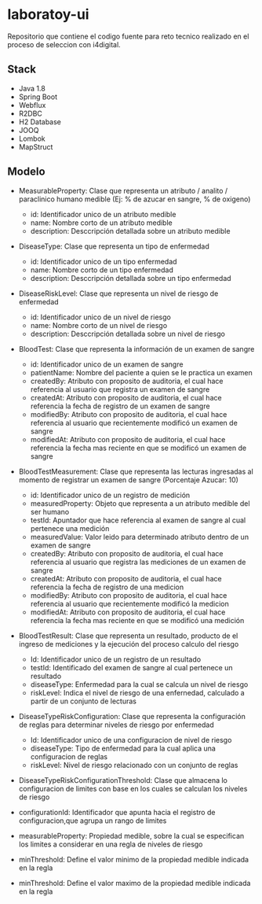 # laboratoy-ui
Repositorio que contiene el codigo fuente para reto tecnico realizado en el proceso de seleccion con i4digital.

## Stack

* Java 1.8
* Spring Boot
* Webflux
* R2DBC
* H2 Database
* JOOQ
* Lombok
* MapStruct

## Modelo

* MeasurableProperty: Clase que representa un atributo / analito / paraclinico humano medible (Ej: % de azucar en sangre, % de oxigeno)
  * id: Identificador unico de un atributo medible
  * name: Nombre corto de un atributo medible
  * description: Desccripción detallada sobre un atributo medible

* DiseaseType: Clase que representa un tipo de enfermedad
  * id: Identificador unico de un tipo enfermedad
  * name: Nombre corto de un tipo enfermedad
  * description: Desccripción detallada sobre un tipo enfermedad

* DiseaseRiskLevel: Clase que representa un nivel de riesgo de enfermedad
  * id: Identificador unico de un nivel de riesgo
  * name: Nombre corto de un nivel de riesgo
  * description: Desccripción detallada sobre un nivel de riesgo

* BloodTest: Clase que representa la informaci&oacute;n de un examen de sangre
  * id: Identificador unico de un examen de sangre
  * patientName: Nombre del paciente a quien se le practica un examen
  * createdBy: Atributo con proposito de auditoria, el cual hace referencia al usuario que registra un examen de sangre
  * createdAt: Atributo con proposito de auditoria, el cual hace referencia la fecha de registro de un examen de sangre
  * modifiedBy: Atributo con proposito de auditoria, el cual hace referencia al usuario que recientemente modific&oacute; un examen de sangre
  * modifiedAt: Atributo con proposito de auditoria, el cual hace referencia la fecha mas reciente en que se modificó un examen de sangre

* BloodTestMeasurement: Clase que representa las lecturas ingresadas al momento de registrar un examen de sangre (Porcentaje Azucar: 10)
  * id: Identificador unico de un registro de medici&oacute;n
  * measuredProperty: Objeto que representa a un atributo medible del ser humano
  * testId: Apuntador que hace referencia al examen de sangre al cual pertenece una medici&oacute;n
  * measuredValue: Valor leido para determinado atributo dentro de un examen de sangre
  * createdBy: Atributo con proposito de auditoria, el cual hace referencia al usuario que registra las mediciones de un examen de sangre
  * createdAt: Atributo con proposito de auditoria, el cual hace referencia la fecha de registro de una medicion
  * modifiedBy: Atributo con proposito de auditoria, el cual hace referencia al usuario que recientemente modific&oacute; la medicion
  * modifiedAt: Atributo con proposito de auditoria, el cual hace referencia la fecha mas reciente en que se modificó una medici&oacute;n

* BloodTestResult: Clase que representa un resultado, producto de el ingreso de mediciones y la ejecución del proceso calculo del riesgo
  * Id: Identificador unico de un registro de un resultado
  * testId: Identificado del examen de sangre al cual pertenece un resultado
  * diseaseType: Enfermedad para la cual se calcula un nivel de riesgo
  * riskLevel: Indica el nivel de riesgo de una enfernedad, calculado a partir de un conjunto de lecturas 

* DiseaseTypeRiskConfiguration: Clase que representa la configuraci&oacute;n de reglas para determinar niveles de riesgo por enfermedad
  * Id: Identificador unico de una configuracion de nivel de riesgo
  * diseaseType: Tipo de enfermedad para la cual aplica una configuracion de reglas
  * riskLevel: Nivel de riesgo relacionado con un conjunto de reglas

* DiseaseTypeRiskConfigurationThreshold: Clase que almacena lo configuracion de limites con base en los cuales se calculan los niveles de riesgo
* configurationId: Identificador que apunta hacia el registro de configuracion,que agrupa un rango de limites
* measurableProperty: Propiedad medible, sobre la cual se especifican los limites a considerar en una regla de niveles de riesgo
* minThreshold: Define el valor minimo de la propiedad medible indicada en la regla
* minThreshold: Define el valor maximo de la propiedad medible indicada en la regla











